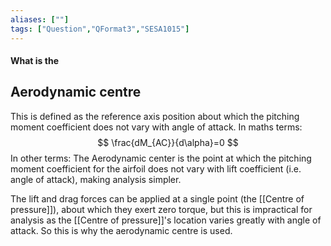 ```yaml
---
aliases: [""]
tags: ["Question","QFormat3","SESA1015"]
---
```


#### What is the
## Aerodynamic centre
This is defined as the reference axis position about which the pitching moment coefficient does not  vary with angle of attack. In maths terms:
$$ \frac{dM_{AC}}{d\alpha}=0 $$
In other terms:
The Aerodynamic center is the point at which the pitching moment coefficient for the airfoil does not vary with lift coefficient (i.e. angle of attack), making analysis simpler.

The lift and drag forces can be applied at a single point (the [[Centre of pressure]]), about which they exert zero torque, but this is impractical for analysis as the [[Centre of pressure]]'s location varies greatly with angle of attack. So this is why the aerodynamic centre is used.

